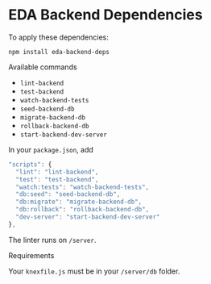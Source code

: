 # EDA Backend Dependencies

To apply these dependencies:

    npm install eda-backend-deps

Available commands

* `lint-backend`
* `test-backend`
* `watch-backend-tests`
* `seed-backend-db`
* `migrate-backend-db`
* `rollback-backend-db`
* `start-backend-dev-server`

In your `package.json`, add

```js
"scripts": {
  "lint": "lint-backend",
  "test": "test-backend",
  "watch:tests": "watch-backend-tests",
  "db:seed": "seed-backend-db",
  "db:migrate": "migrate-backend-db",
  "db:rollback": "rollback-backend-db",
  "dev-server": "start-backend-dev-server"
},
```

The linter runs on `/server`.

Requirements

Your `knexfile.js` must be in your `/server/db` folder.
